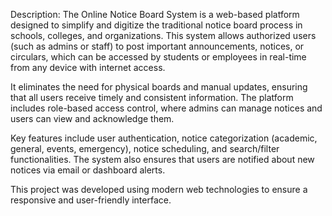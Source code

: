 Description: The Online Notice Board System is a web-based platform designed to simplify and digitize the traditional notice board process in schools, colleges, and organizations. This system allows authorized users (such as admins or staff) to post important announcements, notices, or circulars, which can be accessed by students or employees in real-time from any device with internet access.

It eliminates the need for physical boards and manual updates, ensuring that all users receive timely and consistent information. The platform includes role-based access control, where admins can manage notices and users can view and acknowledge them.

Key features include user authentication, notice categorization (academic, general, events, emergency), notice scheduling, and search/filter functionalities. The system also ensures that users are notified about new notices via email or dashboard alerts.

This project was developed using modern web technologies to ensure a responsive and user-friendly interface.

